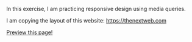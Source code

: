 In this exercise, I am practicing responsive design using media queries.

I am copying the layout of this website: https://thenextweb.com

[Preview this page!](https://htmlpreview.github.io/?https://github.com/BraianStrak/tnw-website-layout/blob/master/index.html)